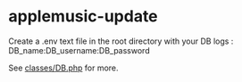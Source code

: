 # applemusic-update

Create a .env text file in the root directory with your DB logs :  
DB_name:DB_username:DB_password  

See [classes/DB.php](classes/DB.php) for more.
